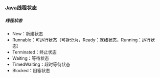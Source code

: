 ### Java线程状态

##### 线程状态

* New：新建状态
* Runnable：可运行状态（可拆分为，Ready：就绪状态，Running：运行状态）
* Terminated：终止状态
* Waiting：等待状态
* TimedWaiting：超时等待状态
* Blocked：阻塞状态